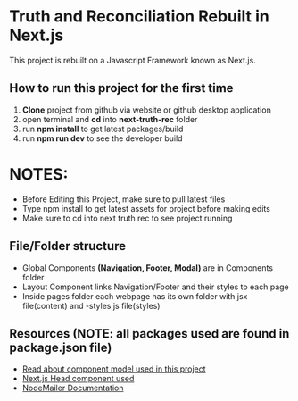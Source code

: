 # Truth and Reconciliation Rebuilt in Next.js
This project is rebuilt on a Javascript Framework known as Next.js.


## How to run this project for the first time
1. **Clone** project from github via website or github desktop application
2. open terminal and **cd** into **next-truth-rec** folder
3. run **npm install** to get latest packages/build
4. run **npm run dev** to see the developer build

# NOTES:
* Before Editing this Project, make sure to pull latest files
* Type npm install to get latest assets for project before making edits
* Make sure to cd into next truth rec to see project running


## File/Folder structure
* Global Components **(Navigation, Footer, Modal)** are in Components folder
* Layout Component links Navigation/Footer and their styles to each page
* Inside pages folder each webpage has its own folder with jsx file(content) and -styles js file(styles)

## Resources (NOTE: all packages used are found in package.json file)
* [Read about component model used in this project](https://reactjs.org/docs/components-and-props.html "React Component Model")
* [Next.js Head component used](https://nextjs.org/docs/api-reference/next/head "Next.js Head Component")
* [NodeMailer Documentation](https://www.npmjs.com/package/nodemailer "NodeMailer doc")








